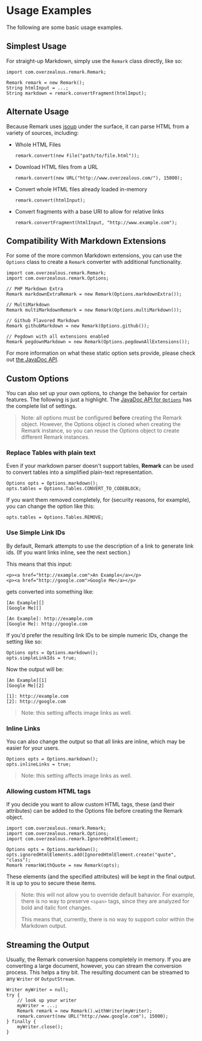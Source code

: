 # Usage Examples

The following are some basic usage examples.

## Simplest Usage

For straight-up Markdown, simply use the `Remark` class directly, like so:

    import com.overzealous.remark.Remark;
    
    Remark remark = new Remark();
    String htmlInput = ...;
    String markdown = remark.convertFragment(htmlImput);

## Alternate Usage

Because Remark uses [jsoup][] under the surface, it can parse HTML from a variety of sources, including:

*   Whole HTML Files

        remark.convert(new File("path/to/file.html"));
        
*   Download HTML files from a URL

        remark.convert(new URL("http://www.overzealous.com/"), 15000);

*   Convert whole HTML files already loaded in-memory

        remark.convert(htmlInput);

*   Convert fragments with a base URI to allow for relative links

        remark.convertFragment(htmlInput, "http://www.example.com");


## Compatibility With Markdown Extensions

For some of the more common Markdown extensions, you can use the `Options` class to create a `Remark` converter with additional functionality.

    import com.overzealous.remark.Remark;
    import com.overzealous.remark.Options;
    
    // PHP Markdown Extra
    Remark markdownExtraRemark = new Remark(Options.markdownExtra());
    
    // MultiMarkdown
    Remark multiMarkdownRemark = new Remark(Options.multiMarkdown());
    
    // Github Flavored Markdown
    Remark githubMarkdown = new Remark(Options.github());
    
    // Pegdown with all extensions enabled
    Remark pegdownMarkdown = new Remark(Options.pegdownAllExtensions());

For more information on what these static option sets provide, please check out [the JavaDoc API][javadoc Options].

## Custom Options

You can also set up your own options, to change the behavior for certain features.  The following is just a highlight.  The [JavaDoc API for `Options`][javadoc Options] has the complete list of settings.

> Note: all options must be configured **before** creating the Remark object.  However, the Options object is cloned when creating the Remark instance, so you can reuse the Options object to create different Remark instances.

### Replace Tables with plain text 

Even if your markdown parser doesn't support tables, **Remark** can be used to convert tables into a simplified plain-text representation.

    Options opts = Options.markdown();
    opts.tables = Options.Tables.CONVERT_TO_CODEBLOCK;

If you want them removed completely, for (security reasons, for example), you can change the option like this:

    opts.tables = Options.Tables.REMOVE;

### Use Simple Link IDs

By default, Remark attempts to use the description of a link to generate link ids.  (If you want links inline, see the next section.)

This means that this input:

    <p><a href="http://example.com">An Example</a></p>
    <p><a href="http://google.com">Google Me</a></p>
    
gets converted into something like:

    [An Example][]
    [Google Me][]
    
    [An Example]: http://example.com
    [Google Me]: http://google.com

If you'd prefer the resulting link IDs to be simple numeric IDs, change the setting like so:

    Options opts = Options.markdown();
    opts.simpleLinkIds = true;
    
Now the output will be:

    [An Example][1]
    [Google Me][2]
    
    [1]: http://example.com
    [2]: http://google.com

> Note: this setting affects image links as well.

### Inline Links

You can also change the output so that all links are inline, which may be easier for your users.

    Options opts = Options.markdown();
    opts.inlineLinks = true;

> Note: this setting affects image links as well.


### Allowing custom HTML tags

If you decide you want to allow custom HTML tags, these (and their attributes) can be added to the Options file before creating
the Remark object.

    import com.overzealous.remark.Remark;
    import com.overzealous.remark.Options;
    import com.overzealous.remark.IgnoredHtmlElement;
    
    Options opts = Options.markdown();
    opts.ignoredHtmlElements.add(IgnoredHtmlElement.create("quote", "class");
    Remark remarkWithQuote = new Remark(opts);

These elements (and the specified attributes) will be kept in the final output.  It is up to you to secure these items.

> Note: this will not allow you to override default bahavior. For example, there is no way to preserve `<span>` tags, since they are analyzed for bold and italic font changes.
>
> This means that, currently, there is no way to support color within the Markdown output.

## Streaming the Output

Usually, the Remark conversion happens completely in memory.  If you are converting a large document, however, you can stream the conversion process.  This helps a tiny bit.  The resulting document can be streamed to any `Writer` or `OutputStream`.

    Writer myWriter = null;
    try {
    	// look up your writer
    	myWriter = ...;
    	Remark remark = new Remark().withWriter(myWriter);
    	remark.convert(new URL("http://www.google.com"), 15000);
    } finally {
    	myWriter.close();
    }



[jsoup]: http://jsoup.org/
[javadoc Options]: ../javadoc/com/overzealous/remark/Options.html